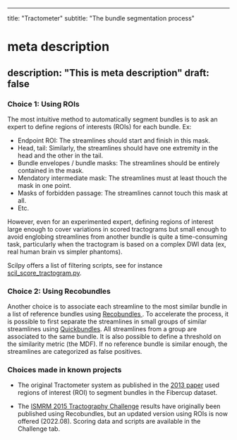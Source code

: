 

---
title: "Tractometer"
subtitle: "The bundle segmentation process"
# meta description
description: "This is meta description"
draft: false
---

### Choice 1: Using ROIs

The most intuitive method to automatically segment bundles is to ask an expert to define regions of interests (ROIs) for
each bundle. Ex:

<ul>
    <li>Endpoint ROI: The streamlines should start and finish in this mask.</li>
    <li>Head, tail: Similarly, the streamlines should have one extremity in the head and the other in the tail.</li>
    <li>Bundle envelopes / bundle masks: The streamlines should be entirely contained in the mask.</li>
    <li>Mendatory intermediate mask: The streamlines must at least thouch the mask in one point.</li>
    <li>Masks of forbidden passage: The streamlines cannot touch this mask at all.</li>
    <li>Etc.</li>
</ul>

However, even for an experimented expert, defining regions of interest large enough to cover variations in scored tractograms
but small enough to avoid englobing streamlines from another bundle is quite a time-consuming task, particularly when the
tractogram is based on a complex DWI data (ex, real human brain vs simpler phantoms).

Scilpy offers a list of filtering scripts, see for instance
<a href="https://github.com/scilus/scilpy/blob/master/scripts/scil_score_tractogram.py" target="_blank"> scil_score_tractogram.py</a>.

### Choice 2: Using Recobundles

Another choice is to associate each streamline to the most similar bundle in a list of reference bundles using
<a href="https://dipy.org/documentation/1.2.0./interfaces/bundle_segmentation_flow/" target="_blank"> Recobundles </a>. To accelerate the process, it is possible to first separate the streamlines in small groups of similar streamlines using
<a href="https://dipy.org/documentation/1.2.0./examples_built/segment_quickbundles/" target="_blank"> Quickbundles</a>. All streamlines from a group are associated to the same bundle. It is also possible to define a threshold on the similarity metric (the MDF). If no reference bundle is similar enough, the streamlines are categorized as false positives.


### Choices made in known projects

- The original Tractometer system as published in the <a href="http://www.medicalimageanalysisjournal.com/article/S1361-8415(13)00047-9/abstract" target="_blank"> 2013 paper</a> used regions of interest (ROI) to segment bundles in the Fibercup dataset.

- The <a href="/ismrm2015/home">ISMRM 2015 Tractography Challenge</a> results have originally been published
using Recobundles, but an updated version using ROIs is now offered (2022.08). Scoring data and scripts are available in the Challenge tab.
